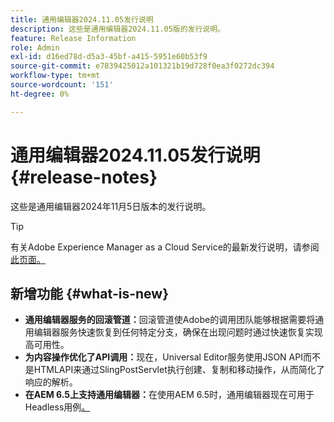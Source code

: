 ```yaml
---
title: 通用编辑器2024.11.05发行说明
description: 这些是通用编辑器2024.11.05版的发行说明。
feature: Release Information
role: Admin
exl-id: d16ed78d-d5a3-45bf-a415-5951e60b53f9
source-git-commit: e7839425012a101321b19d728f0ea3f0272dc394
workflow-type: tm+mt
source-wordcount: '151'
ht-degree: 0%

---
```



# 通用编辑器2024.11.05发行说明 {#release-notes}

这些是通用编辑器2024年11月5日版本的发行说明。

>[!TIP]
>
>有关Adobe Experience Manager as a Cloud Service的最新发行说明，请参阅[此页面。](/help/release-notes/release-notes-cloud/release-notes-current.md)

## 新增功能 {#what-is-new}

* **通用编辑器服务的回滚管道：**&#x200B;回滚管道使Adobe的调用团队能够根据需要将通用编辑器服务快速恢复到任何特定分支，确保在出现问题时通过快速恢复实现高可用性。
* **为内容操作优化了API调用：**&#x200B;现在，Universal Editor服务使用JSON API而不是HTMLAPI来通过SlingPostServlet执行创建、复制和移动操作，从而简化了响应的解析。
* **在AEM 6.5上支持通用编辑器：**&#x200B;在使用AEM 6.5时，通用编辑器现在可用于Headless用例[。](https://experienceleague.adobe.com/en/docs/experience-manager-65/content/implementing/developing/headless/universal-editor/introduction.html)
